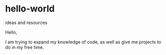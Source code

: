 # hello-world
ideas and resources


Hello,

I am trying to expand my knowledge of code, as well as give me projects to do in my free time.
